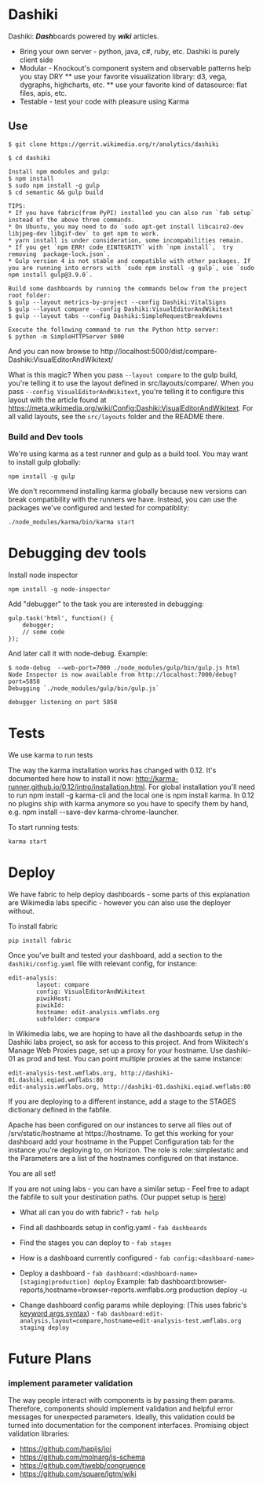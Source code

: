 # Dashiki

Dashiki: ***Dash***boards powered by ***wiki*** articles.

* Bring your own server - python, java, c#, ruby, etc.  Dashiki is purely client side
* Modular - Knockout's component system and observable patterns help you stay DRY
** use your favorite visualization library: d3, vega, dygraphs, highcharts, etc.
** use your favorite kind of datasource: flat files, apis, etc.
* Testable - test your code with pleasure using Karma

## Use

```
$ git clone https://gerrit.wikimedia.org/r/analytics/dashiki

$ cd dashiki

Install npm modules and gulp:
$ npm install
$ sudo npm install -g gulp
$ cd semantic && gulp build

TIPS:
* If you have fabric(from PyPI) installed you can also run `fab setup` instead of the above three commands.
* On Ubuntu, you may need to do `sudo apt-get install libcairo2-dev libjpeg-dev libgif-dev` to get npm to work.
* yarn install is under consideration, some incompabilities remain.
* If you get `npm ERR! code EINTEGRITY` with `npm install`,  try removing `package-lock.json`.
* Gulp version 4 is not stable and compatible with other packages. If you are running into errors with `sudo npm install -g gulp`, use `sudo npm install gulp@3.9.0`.

Build some dashboards by running the commands below from the project root folder:
$ gulp --layout metrics-by-project --config Dashiki:VitalSigns
$ gulp --layout compare --config Dashiki:VisualEditorAndWikitext
$ gulp --layout tabs --config Dashiki:SimpleRequestBreakdowns

Execute the following command to run the Python http server:
$ python -m SimpleHTTPServer 5000
```

And you can now browse to http://localhost:5000/dist/compare-Dashiki:VisualEditorAndWikitext/

What is this magic?  When you pass `--layout compare` to the gulp build, you're telling it
to use the layout defined in src/layouts/compare/.  When you pass `--config
VisualEditorAndWikitext`, you're telling it to configure this layout with the article found
at https://meta.wikimedia.org/wiki/Config:Dashiki:VisualEditorAndWikitext.  For all valid layouts,
see the `src/layouts` folder and the README there.

### Build and Dev tools

We're using karma as a test runner and gulp as a build tool.  You may want to
install gulp globally:

```
npm install -g gulp
```

We don't recommend installing karma globally because new versions can break compatibility with the runners we have.  Instead, you can use the packages we've configured and tested for compatiblity:

```
./node_modules/karma/bin/karma start
```

# Debugging dev tools
Install node inspector

```
npm install -g node-inspector
```

Add "debugger" to the task you are interested in debugging:

```
gulp.task('html', function() {
    debugger;
    // some code
});
```

And later call it with node-debug. Example:

```
$ node-debug  --web-port=7000 ./node_modules/gulp/bin/gulp.js html
Node Inspector is now available from http://localhost:7000/debug?port=5858
Debugging `./node_modules/gulp/bin/gulp.js`

debugger listening on port 5858
```

# Tests
We use karma to run tests

The way the karma installation works has changed with 0.12. It's documented here how to install it now:
http://karma-runner.github.io/0.12/intro/installation.html. For global installation you'll need 
to run npm install -g karma-cli and the local one is npm install karma. 
In 0.12 no plugins ship with karma anymore so you have to specify them by hand, e.g. npm install --save-dev karma-chrome-launcher.

To start running tests:
```
karma start
```

# Deploy
We have fabric to help deploy dashboards - some parts of this explanation are Wikimedia labs specific - however you can also use the deployer without.

To install fabric

```
pip install fabric
```

Once you've built and tested your dashboard, add a section to the `dashiki/config.yaml` file with relevant config, for instance:

```
edit-analysis:
        layout: compare
        config: VisualEditorAndWikitext
        piwikHost:
        piwikId:
        hostname: edit-analysis.wmflabs.org
        subfolder: compare
```

In Wikimedia labs, we are hoping to have all the dashboards setup in the Dashiki labs project, so ask for access to this project. And from Wikitech's Manage Web Proxies page, set up a proxy for your hostname. Use dashiki-01 as prod and test. You can point multiple proxies at the same instance:

```
edit-analysis-test.wmflabs.org, http://dashiki-01.dashiki.eqiad.wmflabs:80
edit-analysis.wmflabs.org, http://dashiki-01.dashiki.eqiad.wmflabs:80
```

If you are deploying to a different instance, add a stage to the STAGES dictionary defined in the fabfile.

Apache has been configured on our instances to serve all files out of /srv/static/hostname at https://hostname. To get this working for your dashboard add your hostname in the Puppet Configuration tab for the instance you're deploying to, on Horizon.  The role is role::simplestatic and the Parameters are a list of the hostnames configured on that instance.

You are all set!

If you are not using labs - you can have a similar setup - Feel free to adapt the fabfile to suit your destination paths. (Our puppet setup is [here](https://github.com/wikimedia/operations-puppet/blob/production/manifests/role/simplestatic.pp))

* What all can you do with fabric? - `fab help`
* Find all dashboards setup in config.yaml - `fab dashboards`
* Find the stages you can deploy to - `fab stages`
* How is a dashboard currently configured - `fab config:<dashboard-name>`
* Deploy a dashboard - `fab dashboard:<dashboard-name> [staging|production] deploy`
    Example: 
    fab dashboard:browser-reports,hostname=browser-reports.wmflabs.org production deploy -u <username>

* Change dashboard config params while deploying: (This uses fabric's [keyword args syntax](http://docs.fabfile.org/en/1.10/usage/fab.html#per-task-arguments)) -
`fab dashboard:edit-analysis,layout=compare,hostname=edit-analysis-test.wmflabs.org staging deploy`


# Future Plans

### implement parameter validation

The way people interact with components is by passing them params.  Therefore, components should implement validation and helpful error messages for unexpected parameters.  Ideally, this validation could be turned into documentation for the component interfaces.  Promising object validation libraries:

* https://github.com/hapijs/joi
* https://github.com/molnarg/js-schema
* https://github.com/tjwebb/congruence
* https://github.com/square/lgtm/wiki
